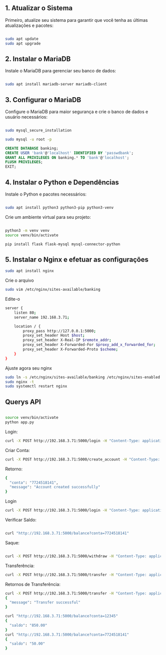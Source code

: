 ## 1. Atualizar o Sistema

Primeiro, atualize seu sistema para garantir que você tenha as últimas atualizações e pacotes:

```bash

sudo apt update
sudo apt upgrade
```

## 2. Instalar o MariaDB

Instale o MariaDB para gerenciar seu banco de dados:

```bash

sudo apt install mariadb-server mariadb-client
```

## 3. Configurar o MariaDB

Configure o MariaDB para maior segurança e crie o banco de dados e usuário necessários:

```bash

sudo mysql_secure_installation

sudo mysql -u root -p
```

```sql
CREATE DATABASE banking;
CREATE USER 'bank'@'localhost' IDENTIFIED BY 'passwdbank';
GRANT ALL PRIVILEGES ON banking.* TO 'bank'@'localhost';
FLUSH PRIVILEGES;
EXIT;
```

## 4. Instalar o Python e Dependências

Instale o Python e pacotes necessários:

```bash

sudo apt install python3 python3-pip python3-venv
```

Crie um ambiente virtual para seu projeto:

``` bash

python3 -m venv venv
source venv/bin/activate
```

```bash
pip install flask flask-mysql mysql-connector-python
```

## 5. Instalar o Nginx e efetuar as configurações

```bash
sudo apt install nginx
```

Crie o arquivo 

```bash
sudo vim /etc/nginx/sites-available/banking
```

Edite-o 

```bash
server {
    listen 80;
    server_name 192.168.3.71;

    location / {
        proxy_pass http://127.0.0.1:5000;
        proxy_set_header Host $host;
        proxy_set_header X-Real-IP $remote_addr;
        proxy_set_header X-Forwarded-For $proxy_add_x_forwarded_for;
        proxy_set_header X-Forwarded-Proto $scheme;
    }
}
```
Ajuste agora seu nginx 

```bash
sudo ln -s /etc/nginx/sites-available/banking /etc/nginx/sites-enabled
sudo nginx -t
sudo systemctl restart nginx
```


## Querys API 

```bash

source venv/bin/activate
python app.py

```

Login:

```bash
curl -X POST http://192.168.3.71:5000/login -H "Content-Type: application/json" -d '{"conta": "12345", "senha": "senha123"}'
```

Criar Conta:

```bash
curl -X POST http://192.168.3.71:5000/create_account -H "Content-Type: application/json" -d '{"cpf": "98765432100", "nome": "Maria", "sobrenome": "Silva", "email": "maria.silva@example.com", "telefone": "888888888", "senha": "maria123"}'
```

Retorno:
```bash
{
  "conta": "7724518141",
  "message": "Account created successfully"
}
```

Login

```bash
curl -X POST http://192.168.3.71:5000/login -H "Content-Type: application/json" -d '{"conta": "7724518141", "senha": "maria123"}'
```

Verificar Saldo:

```bash

curl "http://192.168.3.71:5000/balance?conta=7724518141"
```

Saque:

```bash

curl -X POST http://192.168.3.71:5000/withdraw -H "Content-Type: application/json" -d '{"conta": "12345", "valor": 100.00}'
```

Transferência:

```bash
curl -X POST http://192.168.3.71:5000/transfer -H "Content-Type: application/json" -d '{"conta_origem": "12345", "conta_destino": "7724518141", "valor": 50.00}'
```

Retornos de Transferência:

```bash
curl -X POST http://192.168.3.71:5000/transfer -H "Content-Type: application/json" -d '{"conta_origem": "12345", "conta_destino": "7724518141", "valor": 50.00}'
{
  "message": "Transfer successful"
}
```

```bash
curl "http://192.168.3.71:5000/balance?conta=12345"
{
  "saldo": "850.00"
}
curl "http://192.168.3.71:5000/balance?conta=7724518141"
{
  "saldo": "50.00"
}
```